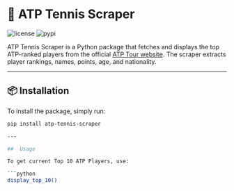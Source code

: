 # 🎾 ATP Tennis Scraper

![license](https://img.shields.io/badge/license-MIT-green) ![pypi](https://img.shields.io/pypi/v/atp-tennis-scraper)

ATP Tennis Scraper is a Python package that fetches and displays the top ATP-ranked players from the official [ATP Tour website](https://www.atptour.com/en/rankings/singles). The scraper extracts player rankings, names, points, age, and nationality.

---

## 📦 Installation

To install the package, simply run:

```bash
pip install atp-tennis-scraper

---

##  Usage

To get current Top 10 ATP Players, use:

```python
display_top_10()